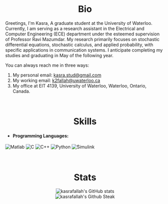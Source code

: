


 <br />
<p align="center">
  <h1 align="center"> Bio </h1>
<p h2 align="center">

Greetings, I'm Kasra, 
A graduate student at the University of Waterloo. Currently, I am serving as a research assistant in the Electrical and Computer Engineering (ECE) department under the esteemed supervision of Professor Ravi Mazumdar. My research primarily focuses on stochastic differential equations, stochastic calculus, and applied probability, with specific applications in communication systems. I anticipate completing my studies and graduating in May of the following year.




You can always reach me in three ways:

1. My personal email: kasra.stud@gmail.com
2. My working email: k2fallah@uwaterloo.ca
3. My office at EIT 4139, University of Waterloo, Waterloo, Ontario, Canada.
 <br />
<p align="center">
  <h1 align="center"> Skills </h1>
<p h2 align="center">

- #### Programming Languages:
 <img alt="Matlab" src="https://img.shields.io/badge/Matlab®-%23E34F26.svg?style=for-the-badge&logo=matlab&logoColor=white"/> <img alt="C" src="https://img.shields.io/badge/c-%2300599C.svg?style=for-the-badge&logo=c&logoColor=white"/> <img alt="C++" src="https://img.shields.io/badge/c++-%2300599C.svg?style=for-the-badge&logo=c%2B%2B&logoColor=white"/> <img alt="Python" src="https://img.shields.io/badge/python-%2314354C.svg?style=for-the-badge&logo=python&logoColor=white"/> <img alt="ُSimulink" src="https://img.shields.io/badge/Simulink®-%23E34F26.svg?style=for-the-badge&logo=matlab&logoColor=black"/>
  

 <br />
<p align="center">
  <h1 align="center"> Stats </h1>
<p h2 align="center">


<p align="center">
  <img src="https://github-readme-stats.vercel.app/api?username=kasrafallah&count_private=true&show_icons=true&theme=tokyonight&hide_border=true" alt="kasrafallah's GitHub stats" /><br />
 <img src="https://github-readme-streak-stats.herokuapp.com/?user=kasrafallah&theme=tokyonight&hide_border=true" alt="kasrafallah's Github Steak" />
</p>



<!--
**benymaxparsa/benymaxparsa** is a ✨ _special_ ✨ repository because its `README.md` (this file) appears on your GitHub profile.

![Top Langs](https://github-readme-stats.vercel.app/api/top-langs/?username=benymaxparsa&theme=dracula&exclude_repo=One-of-a-Kind,Bull-Cow-Game-UE4,My-Playground-Unreal-Engine,Intro-to-GameDev)

Here are some ideas to get you started:

- 🔭 I’m currently working on ...
- 🌱 I’m currently learning ...
- 👯 I’m looking to collaborate on ...
- 🤔 I’m looking for help with ...
- 💬 Ask me about ...
- 📫 How to reach me: ...
- 😄 Pronouns: ...
- ⚡ Fun fact: ...
-->

<!--
**kasrafallah/kasrafallah** is a ✨ _special_ ✨ repository because its `README.md` (this file) appears on your GitHub profile.

Here are some ideas to get you started:

- 🔭 I’m currently working on ...
- 🌱 I’m currently learning ...
- 👯 I’m looking to collaborate on ...
- 🤔 I’m looking for help with ...
- 💬 Ask me about ...
- 📫 How to reach me: ...
- 😄 Pronouns: ...
- ⚡ Fun fact: ...
-->
